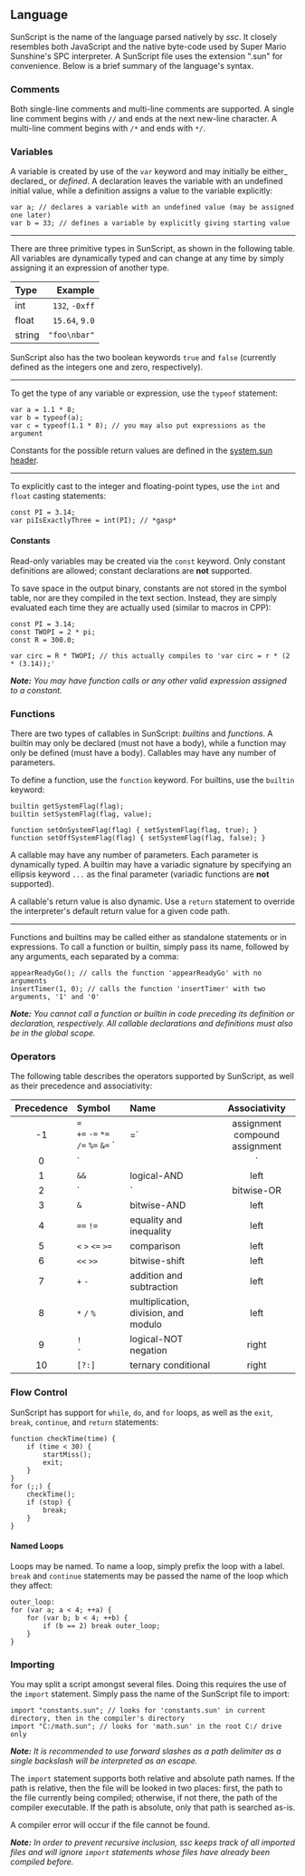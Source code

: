 ## Language

SunScript is the name of the language parsed natively by _ssc_. It closely resembles both JavaScript and the native byte-code used by Super Mario Sunshine's SPC interpreter. A SunScript file uses the extension ".sun" for convenience. Below is a brief summary of the language's syntax.

### Comments

Both single-line comments and multi-line comments are supported. A single line comment begins with `//` and ends at the next new-line character.  A multi-line comment begins with `/*` and ends with `*/`.

### Variables

A variable is created by use of the `var` keyword and may initially be either_ declared_ or _defined_.
A declaration leaves the variable with an undefined initial value, while a definition assigns a value to the variable explicitly:

```
var a; // declares a variable with an undefined value (may be assigned one later)
var b = 33; // defines a variable by explicitly giving starting value
```

---

There are three primitive types in SunScript, as shown in the following table.
All variables are dynamically typed and can change at any time by simply assigning it an expression of another type.

|Type  |       Example|
|:-----|-------------:|
|int   |`132`, `-0xff`|
|float |`15.64`, `9.0`|
|string|  `"foo\nbar"`|

SunScript also has the two boolean keywords `true` and `false` (currently defined as the integers one and zero, respectively).

---

To get the type of any variable or expression, use the `typeof` statement:

```
var a = 1.1 * 8;
var b = typeof(a);
var c = typeof(1.1 * 8); // you may also put expressions as the argument
```

Constants for the possible return values are defined in the [system.sun header](stdlib/system.sun).

---

To explicitly cast to the integer and floating-point types, use the `int` and `float` casting statements:

```
const PI = 3.14;
var piIsExactlyThree = int(PI); // *gasp*
```

#### Constants

Read-only variables may be created via the `const` keyword.
Only constant definitions are allowed; constant declarations are **not** supported.

To save space in the output binary, constants are not stored in the symbol table, nor are they compiled in the text section.
Instead, they are simply evaluated each time they are actually used (similar to macros in CPP):

```
const PI = 3.14;
const TWOPI = 2 * pi;
const R = 300.0;

var circ = R * TWOPI; // this actually compiles to 'var circ = r * (2 * (3.14));'
```

_**Note:** You may have function calls or any other valid expression assigned to a constant._

### Functions

There are two types of callables in SunScript: _builtins_ and _functions_.
A builtin may only be declared (must not have a body), while a function may only be defined (must have a body).
Callables may have any number of parameters.

To define a function, use the `function` keyword.
For builtins, use the `builtin` keyword:

```
builtin getSystemFlag(flag);
builtin setSystemFlag(flag, value);

function setOnSystemFlag(flag) { setSystemFlag(flag, true); }
function setOffSystemFlag(flag) { setSystemFlag(flag, false); }
```

A callable may have any number of parameters.
Each parameter is dynamically typed.
A builtin may have a variadic signature by specifying an ellipsis keyword `...` as the final parameter (variadic functions are **not** supported).

A callable's return value is also dynamic.
Use a `return` statement to override the interpreter's default return value for a given code path.

---

Functions and builtins may be called either as standalone statements or in expressions.
To call a function or builtin, simply pass its name, followed by any arguments, each separated by a comma:

```
appearReadyGo(); // calls the function 'appearReadyGo' with no arguments
insertTimer(1, 0); // calls the function 'insertTimer' with two arguments, '1' and '0'
```

_**Note:** You cannot call a function or builtin in code preceding its definition or declaration, respectively.
All callable declarations and definitions must also be in the global scope._

### Operators

The following table describes the operators supported by SunScript, as well as their precedence and associativity:

|Precedence|Symbol|Name|Associativity|
|:--------:|:-----|:---|:-----------:|
|-1|`=`<br>`+=` `-=` `*=` `/=` `%=` `&=` `|=`|assignment<br>compound assignment|right|
|0|`||`|logical-OR|left|
|1|`&&`|logical-AND|left|
|2|`|`|bitwise-OR|left|
|3|`&`|bitwise-AND|left|
|4|`==` `!=`|equality and inequality|left|
|5|`<` `>` `<=` `>=`|comparison|left|
|6|`<<` `>>`|bitwise-shift|left|
|7|`+` `-`|addition and subtraction|left|
|8|`*` `/` `%`|multiplication, division, and modulo|left|
|9|`!`<br>`-`|logical-NOT<br>negation|right|
|10|`[?:]`|ternary conditional|right|

### Flow Control

SunScript has support for `while`, `do`, and `for` loops, as well as the `exit`, `break`, `continue`, and `return` statements:

```
function checkTime(time) {
    if (time < 30) {
        startMiss();
        exit;
    }
}
for (;;) {
    checkTime();
    if (stop) {
        break;
    }
}
```

#### Named Loops

Loops may be named.
To name a loop, simply prefix the loop with a label.
`break` and `continue` statements may be passed the name of the loop which they affect:

```
outer_loop:
for (var a; a < 4; ++a) {
    for (var b; b < 4; ++b) {
        if (b == 2) break outer_loop;
    }
}
```

### Importing

You may split a script amongst several files.
Doing this requires the use of the `import` statement.
Simply pass the name of the SunScript file to import:

```
import "constants.sun"; // looks for 'constants.sun' in current directory, then in the compiler's directory
import "C:/math.sun"; // looks for 'math.sun' in the root C:/ drive only
```

_**Note:** It is recommended to use forward slashes as a path delimiter as a single backslash will be interpreted as an escape._

The `import` statement supports both relative and absolute path names.
If the path is relative, then the file will be looked in two places: first, the path to the file currently being compiled; otherwise, if not there, the path of the compiler executable.
If the path is absolute, only that path is searched as-is.

A compiler error will occur if the file cannot be found.

_**Note:** In order to prevent recursive inclusion, ssc keeps track of all imported files and will ignore `import` statements whose files have already been compiled before._
